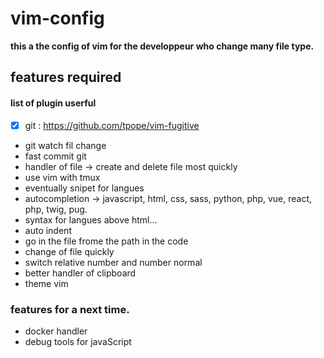# vim-config

**this a the config of vim for the developpeur who change many file type.**

## features required

#### list of plugin userful
  - [x] git :
  https://github.com/tpope/vim-fugitive
  - git watch fil change
  - fast commit git
  - handler of file -> create and delete file most quickly
  - use vim with tmux
  - eventually snipet for langues 
  - autocompletion -> javascript, html, css, sass, python, php, vue, react, php, twig, pug.
  - syntax for langues above html...
  - auto indent
  - go in the file frome the path in the code
  - change of file quickly
  - switch relative number and number normal
  - better handler of clipboard
  - theme vim

### features for a next time.

  - docker handler
  - debug tools for javaScript
